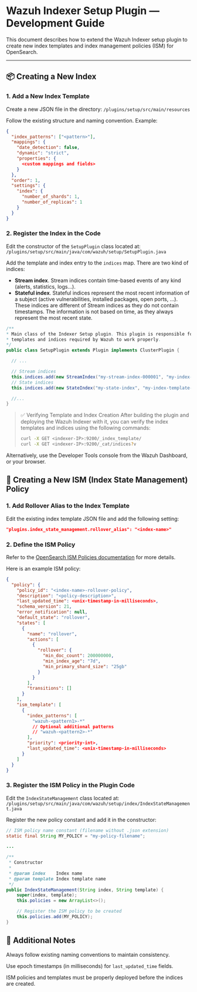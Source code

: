 # Wazuh Indexer Setup Plugin — Development Guide

This document describes how to extend the Wazuh Indexer setup plugin to create new index templates and index management policies (ISM) for OpenSearch.

---

## 📦 Creating a New Index

### 1. Add a New Index Template

Create a new JSON file in the directory: `/plugins/setup/src/main/resources`

Follow the existing structure and naming convention. Example:

```json
{
  "index_patterns": ["<pattern>"],
  "mappings": {
    "date_detection": false,
    "dynamic": "strict",
    "properties": {
      <custom mappings and fields>
    }
  },
  "order": 1,
  "settings": {
    "index": {
      "number_of_shards": 1,
      "number_of_replicas": 1
    }
  }
}
```

### 2. Register the Index in the Code

Edit the constructor of the `SetupPlugin` class located at: `/plugins/setup/src/main/java/com/wazuh/setup/SetupPlugin.java`

Add the template and index entry to the `indices` map. There are two kind of indices:

- **Stream index**. Stream indices contain time-based events of any kind (alerts, statistics, logs...).
- **Stateful index**. Stateful indices represent the most recent information of a subject (active vulnerabilities, installed packages, open ports, ...). These indices are different of Stream indices as they do not contain timestamps. The information is not based on time, as they always represent the most recent state.

```java
/**
* Main class of the Indexer Setup plugin. This plugin is responsible for the creation of the index
* templates and indices required by Wazuh to work properly.
*/
public class SetupPlugin extends Plugin implements ClusterPlugin {

  // ...

  // Stream indices
  this.indices.add(new StreamIndex("my-stream-index-000001", "my-index-template-1", "my-alias"));
  // State indices
  this.indices.add(new StateIndex("my-state-index", "my-index-template-2"));

  //...
}
```

> ✅ Verifying Template and Index Creation
> After building the plugin and deploying the Wazuh Indexer with it, you can verify the index templates and indices using the following commands:
> ```bash
> curl -X GET <indexer-IP>:9200/_index_template/
> curl -X GET <indexer-IP>:9200/_cat/indices?v
> ```
Alternatively, use the Developer Tools console from the Wazuh Dashboard, or your browser.


## 🔁 Creating a New ISM (Index State Management) Policy
### 1. Add Rollover Alias to the Index Template
Edit the existing index template JSON file and add the following setting:
```json
"plugins.index_state_management.rollover_alias": "<index-name>"
```

### 2. Define the ISM Policy
Refer to the [OpenSearch ISM Policies documentation](https://docs.opensearch.org/docs/latest/im-plugin/ism/policies/) for more details.

Here is an example ISM policy:
```json
{
  "policy": {
    "policy_id": "<index-name>-rollover-policy",
    "description": "<policy-description>",
    "last_updated_time": <unix-timestamp-in-milliseconds>,
    "schema_version": 21,
    "error_notification": null,
    "default_state": "rollover",
    "states": [
      {
        "name": "rollover",
        "actions": [
          {
            "rollover": {
              "min_doc_count": 200000000,
              "min_index_age": "7d",
              "min_primary_shard_size": "25gb"
            }
          }
        ],
        "transitions": []
      }
    ],
    "ism_template": [
      {
        "index_patterns": [
          "wazuh-<pattern1>-*"
          // Optional additional patterns
          // "wazuh-<pattern2>-*"
        ],
        "priority": <priority-int>,
        "last_updated_time": <unix-timestamp-in-milliseconds>
      }
    ]
  }
}
```

### 3. Register the ISM Policy in the Plugin Code
Edit the `IndexStateManagement` class located at: `/plugins/setup/src/main/java/com/wazuh/setup/index/IndexStateManagement.java`

Register the new policy constant and add it in the constructor:
```java
// ISM policy name constant (filename without .json extension)
static final String MY_POLICY = "my-policy-filename";

...

/**
 * Constructor
 *
 * @param index    Index name
 * @param template Index template name
 */
public IndexStateManagement(String index, String template) {
    super(index, template);
    this.policies = new ArrayList<>();

    // Register the ISM policy to be created
    this.policies.add(MY_POLICY);
}
```

## 📌 Additional Notes
Always follow existing naming conventions to maintain consistency.

Use epoch timestamps (in milliseconds) for `last_updated_time` fields.

ISM policies and templates must be properly deployed before the indices are created.